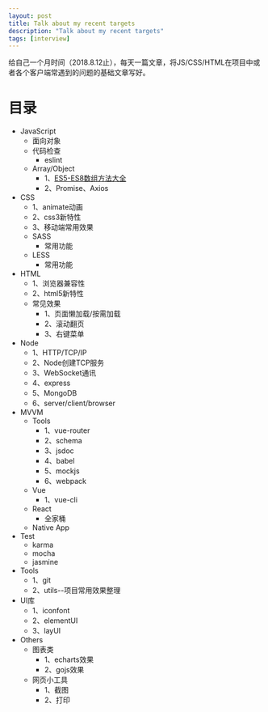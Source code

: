 ```yaml
---
layout: post
title: Talk about my recent targets
description: "Talk about my recent targets"
tags: [interview]
---
```


给自己一个月时间（2018.8.12止），每天一篇文章，将JS/CSS/HTML在项目中或者各个客户端常遇到的问题的基础文章写好。

# 目录  
- JavaScript
  - 面向对象
  - 代码检查
    - eslint
  - Array/Object
    - 1、[ES5-ES8数组方法大全](http://www.baidu.com)
    - 2、Promise、Axios
- CSS
  - 1、animate动画
  - 2、css3新特性
  - 3、移动端常用效果
  - SASS
    - 常用功能    
  - LESS
    - 常用功能
- HTML
  - 1、浏览器兼容性
  - 2、html5新特性
  - 常见效果
    - 1、页面懒加载/按需加载
    - 2、滚动翻页
    - 3、右键菜单
- Node
  - 1、HTTP/TCP/IP
  - 2、Node创建TCP服务
  - 3、WebSocket通讯
  - 4、express
  - 5、MongoDB
  - 6、server/client/browser  
- MVVM
  - Tools
    - 1、vue-router
    - 2、schema
    - 3、jsdoc
    - 4、babel
    - 5、mockjs
    - 6、webpack
  - Vue
    - 1、vue-cli
  - React
    - 全家桶
  - Native App
- Test
  - karma
  - mocha
  - jasmine
- Tools
  - 1、git
  - 2、utils--项目常用效果整理
- UI库
  - 1、iconfont
  - 2、elementUI
  - 3、layUI
- Others
  - 图表类
    - 1、echarts效果
    - 2、gojs效果
  - 网页小工具
    - 1、截图
    - 2、打印


